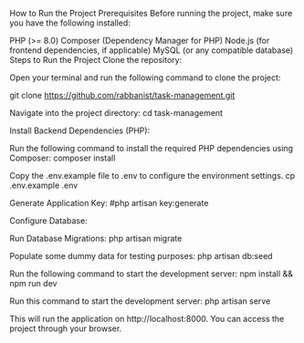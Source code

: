 
How to Run the Project
Prerequisites
Before running the project, make sure you have the following installed:

PHP (>= 8.0)
Composer (Dependency Manager for PHP)
Node.js (for frontend dependencies, if applicable)
MySQL (or any compatible database)
Steps to Run the Project
Clone the repository:

Open your terminal and run the following command to clone the project:

git clone https://github.com/rabbanist/task-management.git

Navigate into the project directory:
cd task-management


Install Backend Dependencies (PHP):

Run the following command to install the required PHP dependencies using Composer:
composer install


Copy the .env.example file to .env to configure the environment settings.
cp .env.example .env

Generate Application Key:
#php artisan key:generate


Configure Database:

Run Database Migrations:
php artisan migrate

Populate some dummy data for testing purposes:
php artisan db:seed

Run the following command to start the development server:
npm install
&&
npm run dev

Run this command to start the development server:
php artisan serve

This will run the application on http://localhost:8000. You can access the project through your browser.